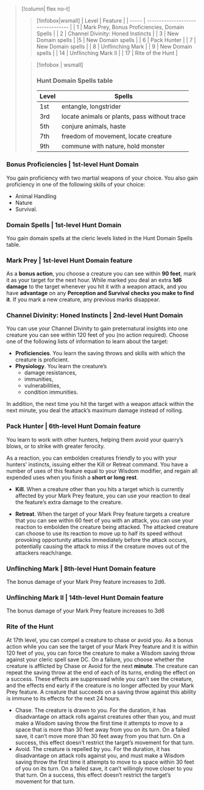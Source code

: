 >[!column| flex no-t]
>>[!infobox|wsmall]
>>| Level | Feature                           |
>>| ----- | --------------------------------- |
>>| 1     | Mark Prey, Bonus Proficiencies, Domain Spells    |
>>| 2     | Channel Divinity: Honed Instincts |
>>| 3     | New Domain spells                 |
>>|5     | New Domain spells                 |
>>| 6     | Pack Hunter                       |
>>| 7     | New Domain spells                 |
>>| 8     | Unflinching Mark                  |
>>| 9     | New Domain spells                 |
>>| 14    | Unflinching Mark II               |
>>| 17    | Rite of the Hunt                  |
>
>>[!infobox | wsmall]
>>### Hunt Domain Spells table
>> | Level | Spells |
>>| ----- | -------------------------------------------- |
>>| 1st   | entangle, longstrider                        |
>>| 3rd   | locate animals or plants, pass without trace |
>>| 5th   | conjure animals, haste                       |
>>| 7th   | freedom of movement, locate creature         |
>>| 9th   | commune with nature, hold monster            |


### Bonus Proficiencies | 1st-level Hunt Domain
You gain proficiency with two martial weapons of your choice. 
You also gain proficiency in one of the following skills of your choice: 
- Animal Handling
- Nature
- Survival.

### Domain Spells | 1st-level Hunt Domain
You gain domain spells at the cleric levels listed in
the Hunt Domain Spells table.


### Mark Prey | 1st-level Hunt Domain feature
As a **bonus action**, you choose a creature you can see within **90 feet**, mark it as your target for the next hour. While marked you deal an extra **1d6 damage** to the target whenever you hit it with a weapon attack, and you have **advantage** on any **Perception and Survival checks you make to find it**. If you mark a new creature, any previous marks disappear.


### Channel Divinity: Honed Instincts | 2nd-level Hunt Domain
You can use your Channel Divinity to gain preternatural insights into one creature you can see within 120 feet of you (no action required). 
Choose one of the following lists of information to learn about the target:
- **Proficiencies**. You learn the saving throws and skills with which the creature is proficient.
- **Physiology**. You learn the creature’s 
	- damage resistances, 
	- immunities,
	- vulnerabilities,
	- condition immunities.

In addition, the next time you hit the target with a weapon attack within the next minute, 
you deal the attack’s maximum damage instead of rolling.


### Pack Hunter | 6th-level Hunt Domain feature
You learn to work with other hunters, helping them avoid your quarry’s blows, or to strike with greater ferocity. 

As a reaction, you can embolden creatures friendly to you with your hunters’ instincts, issuing either the Kill or Retreat command. 
You have a number of uses of this feature equal to your Wisdom modifier, and regain all expended uses when you finish a **short or long rest**.

- **Kill**. When a creature other than you hits a target which is currently affected by your Mark Prey feature, 
  you can use your reaction to deal the feature’s extra damage to the creature.

- **Retreat**. When the target of your Mark Prey feature targets a creature that you can see within 60 feet of you with an attack, you can use your reaction to embolden the creature being attacked. The attacked creature can choose to use its reaction to move up to half its speed without provoking opportunity attacks immediately before the attack occurs, potentially causing the attack to miss if the creature moves out of the attackers reach/range.


### Unflinching Mark | 8th-level Hunt Domain feature
The bonus damage of your Mark Prey feature
increases to 2d6. 


### Unflinching Mark II | 14th-level Hunt Domain feature
The bonus damage of your Mark Prey feature
increases to 3d6


### Rite of the Hunt

At 17th level, you can compel a creature to chase
or avoid you. As a bonus action while you can see
the target of your Mark Prey feature and it is within
120 feet of you, you can force the creature to make a
Wisdom saving throw against your cleric spell save
DC. On a failure, you choose whether the creature
is afflicted by Chase or Avoid for the next **minute**.
The creature can repeat the saving throw at the end
of each of its turns, ending the effect on a success.
These effects are suppressed while you can’t see the
creature, and the effects end early if the creature
is no longer affected by your Mark Prey feature. A
creature that succeeds on a saving throw against this
ability is immune to its effects for the next 24 hours.
- Chase. The creature is drawn to you. For the
duration, it has disadvantage on attack rolls
against creatures other than you, and must
make a Wisdom saving throw the first time it
attempts to move to a space that is more than
30 feet away from you on its turn. On a failed
save, it can’t move more than 30 feet away from
you that turn. On a success, this effect doesn’t
restrict the target’s movement for that turn.
- Avoid. The creature is repelled by you. For the
duration, it has disadvantage on attack rolls
against you, and must make a Wisdom saving throw the first time it attempts to move to
a space within 30 feet of you on its turn. On
a failed save, it can’t willingly move closer to
you that turn. On a success, this effect doesn’t
restrict the target’s movement for that turn.